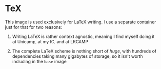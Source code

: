 # TeX

This image is used exclusively for LaTeX writing. I use a separate container just for that for two reasons:

1. Writing LaTeX is rather context agnostic, meaning I find myself doing it at Unicamp, at my IC, and at LKCAMP

2. The complete LaTeX scheme is nothing short of *huge*, with hundreds of dependencies taking many gigabytes of storage, so it isn't worth including in the `base` image

